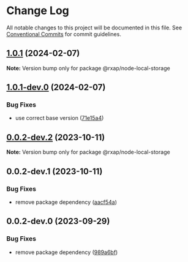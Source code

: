 # Change Log

All notable changes to this project will be documented in this file.
See [Conventional Commits](https://conventionalcommits.org) for commit guidelines.

## [1.0.1](https://gitlab.com/rxap/packages/compare/@rxap/node-local-storage@1.0.1-dev.0...@rxap/node-local-storage@1.0.1) (2024-02-07)

**Note:** Version bump only for package @rxap/node-local-storage

## [1.0.1-dev.0](https://gitlab.com/rxap/packages/compare/@rxap/node-local-storage@0.0.2-dev.2...@rxap/node-local-storage@1.0.1-dev.0) (2024-02-07)

### Bug Fixes

- use correct base version ([71e15a4](https://gitlab.com/rxap/packages/commit/71e15a49f9ee249076ae8ae0987a15143fe18836))

## [0.0.2-dev.2](https://gitlab.com/rxap/packages/compare/@rxap/node-local-storage@0.0.2-dev.1...@rxap/node-local-storage@0.0.2-dev.2) (2023-10-11)

**Note:** Version bump only for package @rxap/node-local-storage

## 0.0.2-dev.1 (2023-10-11)

### Bug Fixes

- remove package dependency ([aacf54a](https://gitlab.com/rxap/packages/commit/aacf54a427bf0eddd124b97ac19e634260263b10))

## 0.0.2-dev.0 (2023-09-29)

### Bug Fixes

- remove package dependency ([989a6bf](https://gitlab.com/rxap/packages/commit/989a6bfc0e8aa858e7d6fd552ac0269c546a1e87))
